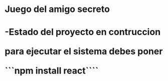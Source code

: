 <h1> Juego del amigo secreto<h1>

-Estado del proyecto en contruccion

para ejecutar el sistema debes poner

```npm install react````
